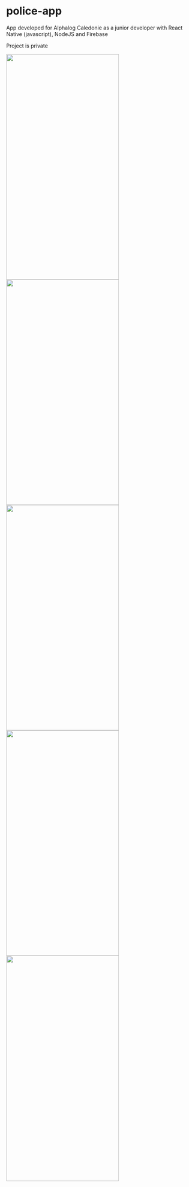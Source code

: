 # police-app
App developed for Alphalog Caledonie as a junior developer with React Native (javascript), NodeJS and Firebase

Project is private

<img src="http://51.75.133.142/images/smartpoliceapp1.png" width="300" height="600" /> <img src="http://51.75.133.142/images/smartpoliceapp2.png" width="300" height="600" /> <img src="http://51.75.133.142/images/smartpoliceapp3.png" width="300" height="600" /> <img src="http://51.75.133.142/images/smartpoliceapp4.png" width="300" height="600" /> <img src="http://51.75.133.142/images/smartpoliceapp5.png" width="300" height="600" />
